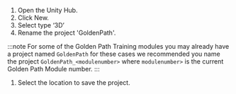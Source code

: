 
1. Open the Unity Hub.
1. Click New. 
1. Select type ‘3D’
1. Rename the project 'GoldenPath'. 

:::note
 For some of the Golden Path Training modules you may already have a project named `GoldenPath` for these cases we recommended  you name the project `GoldenPath_<modulenumber>` where `modulenumber>` is the current Golden Path Module number.
:::

1. Select the location to save the project.

